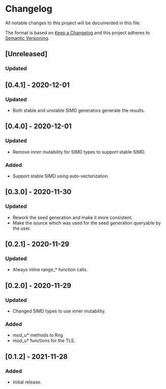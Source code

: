 # Changelog
All notable changes to this project will be documented in this file.

The format is based on [Keep a Changelog](http://keepachangelog.com/en/1.0.0/)
and this project adheres to [Semantic Versioning](https://semver.org/spec/v2.0.0.html).

## [Unreleased]
### Updated

## [0.4.1] - 2020-12-01
### Updated
- Both stable and unstable SIMD generators generate the results.

## [0.4.0] - 2020-12-01
### Updated
- Remove inner mutability for SIMD types to support stable SIMD.

### Added
- Support stable SIMD using auto-vectorization.

## [0.3.0] - 2020-11-30
### Updated
- Rework the seed generation and make it more consistent.
- Make the source which was used for the seed generation queryable by the user.

## [0.2.1] - 2020-11-29
### Updated
- Always inline range_* function calls.

## [0.2.0] - 2020-11-29
### Updated
- Changed SIMD types to use inner mutability.

### Added
- mod_u* methods to Rng 
- mod_u* functions for the TLS. 

## [0.1.2] - 2021-11-28
### Added
- Initial release.
